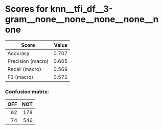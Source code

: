 # Scores for knn__tfi_df__3-gram__none__none__none__none__none
|      Score      |Value|
|-----------------|----:|
|Accuracy         |0.707|
|Precision (macro)|0.605|
|Recall (macro)   |0.569|
|F1 (macro)       |0.571|

### Confusion matrix:
|OFF|NOT|
|--:|--:|
| 62|178|
| 74|546|
